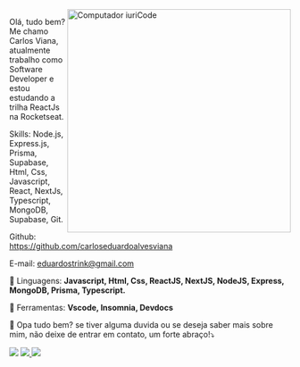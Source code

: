 <img src="https://raw.githubusercontent.com/MicaelliMedeiros/micaellimedeiros/master/image/computer-illustration.png" min-width="400px" max-width="400px" width="400px" align="right" alt="Computador iuriCode">

<p align="left"> 
  Olá, tudo bem? Me chamo Carlos Viana, atualmente trabalho como Software Developer e estou estudando a trilha ReactJs na Rocketseat.

  Skills: 
  Node.js, Express.js, Prisma, Supabase, Html, Css, Javascript, React, NextJs, Typescript, MongoDB, Supabase, Git.

  Github: 
  https://github.com/carloseduardoalvesviana

  E-mail: 
  eduardostrink@gmail.com
</p>

<p align="left">
  🦄 Linguagens: <strong>Javascript, Html, Css, ReactJS, NextJS, NodeJS, Express, MongoDB, Prisma, Typescript.</strong>
</p>

<p align="left">
  💼 Ferramentas: <strong>Vscode, Insomnia, Devdocs</strong>
</p>

<p align="left">
  💌 Opa tudo bem? se tiver alguma duvida ou se deseja saber mais sobre mim, não deixe de entrar em contato, um forte abraço!⤵️
</p>

<p align="left">
  <a href="mailto:eduardostrink@gmail.com" alt="Gmail">
  <img src="https://img.shields.io/badge/-Gmail-FF0000?style=flat-square&labelColor=FF0000&logo=gmail&logoColor=white&link=eduardostrink@gmail.com" /></a>

  <a href="https://www.linkedin.com/in/carlos-eduardo-alves-viana" alt="Linkedin">
  <img src="https://img.shields.io/badge/-Linkedin-0e76a8?style=flat-square&logo=Linkedin&logoColor=white&link=https://www.linkedin.com/in/carlos-eduardo-alves-viana/" />
  </a>

  <a href="https://wa.me/5586994873708" alt="WhatsApp">
  <img src="https://img.shields.io/badge/-WhatsApp-25d366?style=flat-square&labelColor=25d366&logo=whatsapp&logoColor=white&link=https://wa.me/5586994873708"/>
  </a>
</p>
